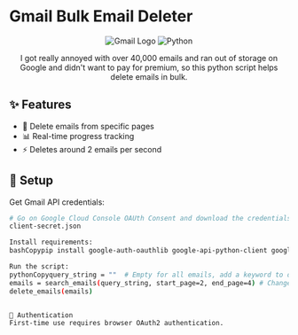 # Gmail Bulk Email Deleter

<div align="center">

![Gmail Logo](https://img.shields.io/badge/Gmail-D14836?style=for-the-badge&logo=gmail&logoColor=white)
![Python](https://img.shields.io/badge/python-3670A0?style=for-the-badge&logo=python&logoColor=ffdd54)

I got really annoyed with over 40,000 emails and ran out of storage on Google and didn't want to pay for premium, so this python script helps delete emails in bulk.
</div>

## ✨ Features

- 📑 Delete emails from specific pages
- 📊 Real-time progress tracking
- ⚡ Deletes around 2 emails per second

## 🚀 Setup

Get Gmail API credentials:
  ```bash
  # Go on Google Cloud Console OAUth Consent and download the credentials file and rename it to 
  client-secret.json

Install requirements:
bashCopypip install google-auth-oauthlib google-api-python-client google-auth-httplib2

Run the script:
pythonCopyquery_string = ""  # Empty for all emails, add a keyword to delete by search
emails = search_emails(query_string, start_page=2, end_page=4) # Change start_page and end_page to pages of your inbox you want gone
delete_emails(emails)


🔑 Authentication
First-time use requires browser OAuth2 authentication.
